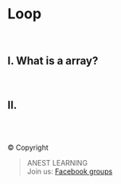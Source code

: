 
# Loop

<br />

## I. What is a array?


<br />

## II. 

<br />

##  

© Copyright
> ANEST LEARNING  
> Join us: [Facebook groups](https://www.facebook.com/groups/anest.learning/)
